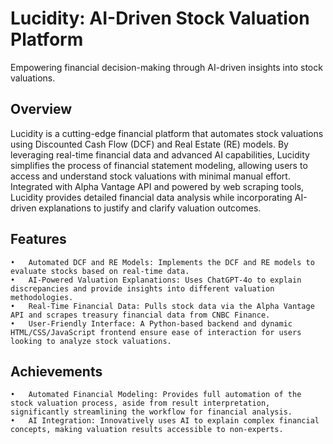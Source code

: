 # Lucidity: AI-Driven Stock Valuation Platform

Empowering financial decision-making through AI-driven insights into stock valuations.

## Overview

Lucidity is a cutting-edge financial platform that automates stock valuations using Discounted Cash Flow (DCF) and Real Estate (RE) models. By leveraging real-time financial data and advanced AI capabilities, Lucidity simplifies the process of financial statement modeling, allowing users to access and understand stock valuations with minimal manual effort. Integrated with Alpha Vantage API and powered by web scraping tools, Lucidity provides detailed financial data analysis while incorporating AI-driven explanations to justify and clarify valuation outcomes.

## Features

	•	Automated DCF and RE Models: Implements the DCF and RE models to evaluate stocks based on real-time data.
	•	AI-Powered Valuation Explanations: Uses ChatGPT-4o to explain discrepancies and provide insights into different valuation methodologies.
	•	Real-Time Financial Data: Pulls stock data via the Alpha Vantage API and scrapes treasury financial data from CNBC Finance.
	•	User-Friendly Interface: A Python-based backend and dynamic HTML/CSS/JavaScript frontend ensure ease of interaction for users looking to analyze stock valuations.

## Achievements

	•	Automated Financial Modeling: Provides full automation of the stock valuation process, aside from result interpretation, significantly streamlining the workflow for financial analysis.
	•	AI Integration: Innovatively uses AI to explain complex financial concepts, making valuation results accessible to non-experts.
